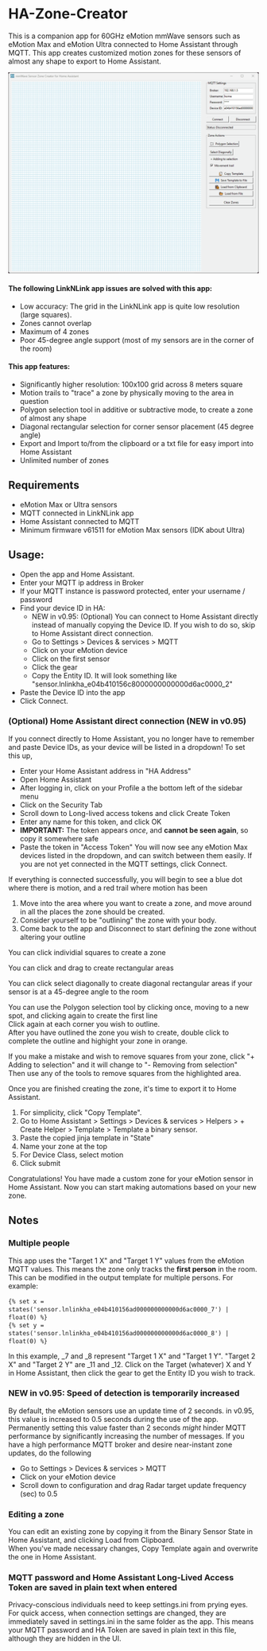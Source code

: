 # HA-Zone-Creator

This is a companion app for 60GHz eMotion mmWave sensors such as eMotion Max and eMotion Ultra connected to Home Assistant through MQTT. This app creates customized motion zones for these sensors of almost any shape to export to Home Assistant.

![Example Use](https://raw.githubusercontent.com/DavidSpivey/HA-Zone-Creator/refs/heads/main/example.gif)

#### The following LinkNLink app issues are solved with this app:
- Low accuracy: The grid in the LinkNLink app is quite low resolution (large squares).
- Zones cannot overlap
- Maximum of 4 zones
- Poor 45-degree angle support (most of my sensors are in the corner of the room)

#### This app features:
* Significantly higher resolution: 100x100 grid across 8 meters square
* Motion trails to "trace" a zone by physically moving to the area in question
* Polygon selection tool in additive or subtractive mode, to create a zone of almost any shape
* Diagonal rectangular selection for corner sensor placement (45 degree angle)
* Export and Import to/from the clipboard or a txt file for easy import into Home Assistant
* Unlimited number of zones

## Requirements
- eMotion Max or Ultra sensors
- MQTT connected in LinkNLink app
- Home Assistant connected to MQTT
- Minimum firmware v61511 for eMotion Max sensors (IDK about Ultra)

## Usage:
- Open the app and Home Assistant.
- Enter your MQTT ip address in Broker
- If your MQTT instance is password protected, enter your username / password
- Find your device ID in HA:
	- NEW in v0.95: (Optional) You can connect to Home Assistant directly instead of manually copying the Device ID. If you wish to do so, skip to Home Assistant direct connection.
	- Go to Settings > Devices & services > MQTT
	- Click on your eMotion device
	- Click on the first sensor
	- Click the gear
	- Copy the Entity ID. It will look something like "sensor.lnlinkha_e04b410156c8000000000000d6ac0000_2"
- Paste the Device ID into the app
- Click Connect.

### (Optional) Home Assistant direct connection (NEW in v0.95)
If you connect directly to Home Assistant, you no longer have to remember and paste Device IDs, as your device will be listed in a dropdown!
To set this up,
- Enter your Home Assistant address in "HA Address"
- Open Home Assistant
- After logging in, click on your Profile a the bottom left of the sidebar menu
- Click on the Security Tab
- Scroll down to Long-lived access tokens and click Create Token
- Enter any name for this token, and click OK
- **IMPORTANT:** The token appears _once_, and **cannot be seen again**, so copy it somewhere safe
- Paste the token in "Access Token"
You will now see any eMotion Max devices listed in the dropdown, and can switch between them easily.
If you are not yet connected in the MQTT settings, click Connect.

If everything is connected successfully, you will begin to see a blue dot where there is motion, and a red trail where motion has been

1. Move into the area where you want to create a zone, and move around in all the places the zone should be created.
2. Consider yourself to be "outlining" the zone with your body.
3. Come back to the app and Disconnect to start defining the zone without altering your outline

You can click individial squares to create a zone

You can click and drag to create rectangular areas

You can click select diagonally to create diagonal rectangular areas if your sensor is at a 45-degree angle to the room

You can use the Polygon selection tool by clicking once, moving to a new spot, and clicking again to create the first line<br>
Click again at each corner you wish to outline.<br>
After you have outlined the zone you wish to create, double click to complete the outline and highight your zone in orange.

If you make a mistake and wish to remove squares from your zone, click "+ Adding to selection" and it will change to "- Removing from selection"<br>
Then use any of the tools to remove squares from the highlighted area.

Once you are finished creating the zone, it's time to export it to Home Assistant.
1. For simplicity, click "Copy Template".
2. Go to Home Assistant > Settings > Devices & services > Helpers > + Create Helper > Template > Template a binary sensor.
3. Paste the copied jinja template in "State"
4. Name your zone at the top
5. For Device Class, select motion
6. Click submit

Congratulations! You have made a custom zone for your eMotion sensor in Home Assistant. Now you can start making automations based on your new zone.

## Notes
### Multiple people
This app uses the "Target 1 X" and "Target 1 Y" values from the eMotion MQTT values. This means the zone only tracks the **first person** in the room. This can be modified in the output template for multiple persons.
For example:
```
{% set x = states('sensor.lnlinkha_e04b410156ad000000000000d6ac0000_7') | float(0) %}
{% set y = states('sensor.lnlinkha_e04b410156ad000000000000d6ac0000_8') | float(0) %}
```
In this example, _7 and _8 represent "Target 1 X" and "Target 1 Y". "Target 2 X" and "Target 2 Y" are _11 and _12. Click on the Target (whatever) X and Y in Home Assistant, then click the gear to get the Entity ID you wish to track.

### NEW in v0.95: Speed of detection is temporarily increased
By default, the eMotion sensors use an update time of 2 seconds. in v0.95, this value is increased to 0.5 seconds during the use of the app. Permanently setting this value faster than 2 seconds _might_ hinder MQTT performance by significantly increasing the number of messages. If you have a high performance MQTT broker and desire near-instant zone updates, do the following
- Go to Settings > Devices & services > MQTT
- Click on your eMotion device
- Scroll down to configuration and drag Radar target update frequency (sec) to 0.5

### Editing a zone
You can edit an existing zone by copying it from the Binary Sensor State in Home Assistant, and clicking Load from Clipboard.<br>
When you've made necessary changes, Copy Template again and overwrite the one in Home Assistant.

### MQTT password and Home Assistant Long-Lived Access Token are saved in plain text when entered
Privacy-conscious individuals need to keep settings.ini from prying eyes. For quick access, when connection settings are changed, they are immediately saved in settings.ini in the same folder as the app. This means your MQTT password and HA Token are saved in plain text in this file, although they are hidden in the UI.
